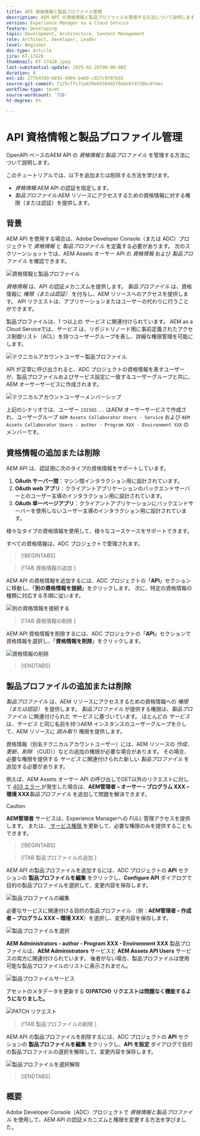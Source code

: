 ```yaml
---
title: API 資格情報と製品プロファイル管理
description: AEM API の資格情報と製品プロファイルを管理する方法について説明します。
version: Experience Manager as a Cloud Service
feature: Developing
topic: Development, Architecture, Content Management
role: Architect, Developer, Leader
level: Beginner
doc-type: Article
jira: KT-17428
thumbnail: KT-17428.jpeg
last-substantial-update: 2025-02-28T00:00:00Z
duration: 0
exl-id: 277b4789-b035-4904-b489-c827c970fb55
source-git-commit: f125cffc72a6f0eb558492f8dde6f4f30bc074ec
workflow-type: tm+mt
source-wordcount: '726'
ht-degree: 0%

---
```


# API 資格情報と製品プロファイル管理

OpenAPI ベースのAEM API の _資格情報と製品プロファイル_ を管理する方法について説明します。

このチュートリアルでは、以下を追加または削除する方法を学びます。

- _資格情報_:AEM API の認証を指定します。
- _製品プロファイル_:AEM リソースにアクセスするための資格情報に対する権限（または認証）を提供します。

## 背景

AEM API を使用する場合は、Adobe Developer Console（または ADC）プロジェクトで _資格情報_ と _製品プロファイル_ を定義する必要があります。 次のスクリーンショットでは、AEM Assets オーサー API の _資格情報_ および _製品プロファイル_ を確認できます。

![ 資格情報と製品プロファイル ](../assets/how-to/API-Credentials-Product-Profile.png)

_資格情報_ は、API の認証メカニズムを提供します。 _製品プロファイル_ は、資格情報に _権限（または認証）_ を付与し、AEM リソースへのアクセスを提供します。 API リクエストは、アプリケーションまたはユーザーの代わりに行うことができます。

製品プロファイルは、1 つ以上の _サービス_ に関連付けられています。 AEM as a Cloud Serviceでは、_サービス_ は、リポジトリノード用に事前定義されたアクセス制御リスト（ACL）を持つユーザーグループを表し、詳細な権限管理を可能にします。

![ テクニカルアカウントユーザー製品プロファイル ](../assets/s2s/technical-account-user-product-profile.png)

API が正常に呼び出されると、ADC プロジェクトの資格情報を表すユーザーが、製品プロファイルおよびサービス設定に一致するユーザーグループと共に、AEM オーサーサービスに作成されます。

![ テクニカルアカウントユーザーメンバーシップ ](../assets/s2s/technical-account-user-membership.png)

上記のシナリオでは、ユーザー `1323d2...` はAEM オーサーサービスで作成され、ユーザーグループ `AEM Assets Collaborator Users - Service` および `AEM Assets Collaborator Users - author - Program XXX - Environment XXX` のメンバーです。

## 資格情報の追加または削除

AEM API は、認証用に次のタイプの資格情報をサポートしています。

1. **OAuth サーバー間**：マシン間インタラクション用に設計されています。
1. **OAuth web アプリ**：クライアントアプリケーションのバックエンドサーバーとのユーザー主導のインタラクション用に設計されています。
1. **OAuth 単一ページアプリ**：クライアントアプリケーションにバックエンドサーバーを使用しないユーザー主導のインタラクション用に設計されています。

様々なタイプの資格情報を使用して、様々なユースケースをサポートできます。

すべての資格情報は、ADC プロジェクトで管理されます。

>[!BEGINTABS]

>[!TAB  資格情報の追加 ]

AEM API の資格情報を追加するには、ADC プロジェクトの「**API**」セクションに移動し、「**別の資格情報を接続**」をクリックします。 次に、特定の資格情報の種類に対応する手順に従います。

![ 別の資格情報を接続する ](../assets/how-to/connect-another-credential.png)

>[!TAB  資格情報の削除 ]

AEM API 資格情報を削除するには、ADC プロジェクトの「**API**」セクションで資格情報を選択し、「**資格情報を削除**」をクリックします。

![ 資格情報の削除 ](../assets/how-to/delete-credential.png)


>[!ENDTABS]

## 製品プロファイルの追加または削除

_製品プロファイル_ は、AEM リソースにアクセスするための資格情報への _権限（または認証）_ を提供します。 _製品プロファイル_ が提供する権限は、_製品プロファイル_ に関連付けられた _サービス_ に基づいています。 ほとんどの _サービス_ は、_サービス_ と同じ名前を持つAEM インスタンスのユーザーグループを介して、AEM リソースに _読み取り_ 権限を提供します。

資格情報（別名テクニカルアカウントユーザー）には、AEM リソースの _作成、更新、削除_ （CUD））などの追加の権限が必要な場合があります。 その場合、必要な権限を提供する _サービス_ に関連付けられた新しい _製品プロファイル_ を追加する必要があります。

例えば、AEM Assets オーサー API の呼び出しでGET以外のリクエストに対して [403 エラー ](../use-cases/invoke-api-using-oauth-s2s.md#403-error-for-non-get-requests) が発生した場合は、**AEM管理者 – オーサー – プログラム XXX – 環境 XXX**&#x200B;_製品プロファイル_ を追加して問題を解決できます。

>[!CAUTION]
>
>**AEM管理者** サービスは、Experience Managerへの _FULL_ 管理アクセスを提供します。 または、[ サービス権限 ](./services-user-group-permission-management.md) を更新して、必要な権限のみを提供することもできます。

>[!BEGINTABS]

>[!TAB  製品プロファイルの追加 ]

AEM API の製品プロファイルを追加するには、ADC プロジェクトの **API** セクションの **製品プロファイルを編集** をクリックし、**Configure API** ダイアログで目的の製品プロファイルを選択して、変更内容を保存します。

![ 製品プロファイルの編集 ](../assets/how-to/edit-product-profiles.png)

必要なサービスに関連付ける目的の製品プロファイル （例：**AEM管理者 – 作成者 – プログラム XXX – 環境 XXX**）を選択し、変更内容を保存します。

![製品プロファイルを選択](../assets/how-to/select-product-profile.png)

**AEM Administrators - author - Program XXX - Environment XXX** 製品プロファイルは、**AEM Administrators** サービスと **AEM Assets API Users** サービスの両方に関連付けられています。 後者がない場合、製品プロファイルは使用可能な製品プロファイルのリストに表示されません。

![ 製品プロファイルサービス ](../assets/how-to/product-profile-services.png)

アセットのメタデータを更新する **0&rbrace;PATCH&rbrace; リクエストは問題なく機能するようになりました。**

![PATCH リクエスト ](../assets/how-to/patch-request.png)


>[!TAB  製品プロファイルの削除 ]

AEM API の製品プロファイルを削除するには、ADC プロジェクトの **API** セクションの **製品プロファイルを編集** をクリックし、**API を設定** ダイアログで目的の製品プロファイルの選択を解除して、変更内容を保存します。

![ 製品プロファイルを選択解除 ](../assets/how-to/deselect-product-profile.png)

>[!ENDTABS]

## 概要

Adobe Developer Console（ADC）プロジェクトで _資格情報と製品プロファイル_ を使用して、AEM API の認証メカニズムと権限を変更する方法を学びました。
